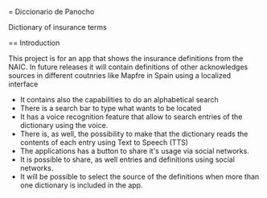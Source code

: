 = Diccionario de Panocho

Dictionary of insurance terms

== Introduction

This project is for an app that shows the insurance definitions from the NAIC.
In future releases it will contain definitions of other acknowledges sources in different coutnries
like Mapfre in Spain using a localized interface

* It contains also the capabilities to do an alphabetical search
* There is a search bar to type what wants to be located
* It has a voice recognition feature that allow to search entries of the dictionary using the voice.
* There is, as well, the possibility to make that the dictionary reads the contents of each entry using Text to Speech (TTS)
* The applications has a button to share it's usage via social networks.
* It is possible to share, as well entries and definitions using social networks.
* It will be possible to select the source of the definitions when more than one dictionary is
included in the app.